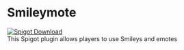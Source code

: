 # Smileymote
[![Spigot Download](https://img.shields.io/static/v1?label=Spigot&message=Download&color=EF8C1C)](https://www.spigotmc.org/resources/smileymote-smileys-and-emotes.44304/)  
This Spigot plugin allows players to use Smileys and emotes
